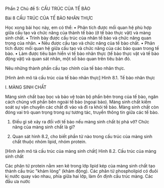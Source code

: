 Phần 2
Chủ đề 5: CẤU TRÚC CỦA TẾ BÀO

Bài 8 CẤU TRÚC CỦA TẾ BÀO NHÂN THỰC

Học xong bài học này, em có thể:
• Phân tích được mối quan hệ phù hợp giữa cấu tạo và chức năng của thành tế bào (ở tế bào thực vật) và màng sinh chất.
• Trình bày được cấu trúc của nhân tế bào và chức năng quan trọng của nhân.
• Nêu được cấu tạo và chức năng của tế bào chất.
• Phân tích được mối quan hệ giữa cấu tạo và chức năng của các bào quan trong tế bào.
• Làm được tiêu bản hiển vi tế bào nhân thực (tế bào thực vật và tế bào động vật) và quan sát nhân, một số bào quan trên tiêu bản đó.

Nêu những thành phần cấu tạo chính của tế bào nhân thực.

[Hình ảnh mô tả cấu trúc của tế bào nhân thực]
Hình 8.1. Tế bào nhân thực

I. MÀNG SINH CHẤT

Màng sinh chất bao bọc và bảo vệ toàn bộ phần bên trong của tế bào, ngăn cách chúng với phần bên ngoài tế bào (ngoại bào). Màng sinh chất kiểm soát sự vận chuyển các chất đi vào và đi ra khỏi tế bào. Màng sinh chất còn đóng vai trò quan trọng trong sự tương tác, truyền thông tin giữa các tế bào.

1. Điều gì sẽ xảy ra đối với tế bào nếu màng sinh chất bị phá vỡ? Chức năng của màng sinh chất là gì?

2. Quan sát hình 8.2, cho biết phần tử nào trong cấu trúc của màng sinh chất thuộc nhóm lipid, nhóm protein.

[Hình ảnh mô tả cấu trúc của màng sinh chất]
Hình 8.2. Cấu trúc của màng sinh chất

Các phân tử protein nằm xen kẽ trong lớp lipid kép của màng sinh chất tạo thành cấu trúc "khảm lỏng" (khảm động).
Các phân tử phospholipid có đuôi kị nước quay vào nhau, phía giữa hai lớp, làm ổn định cấu trúc màng. Các đầu ưa nước
